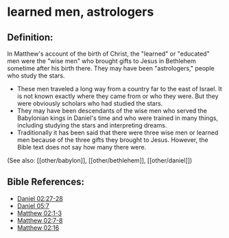 # learned men, astrologers #

## Definition: ##

In Matthew's account of the birth of Christ, the "learned" or "educated" men were the "wise men" who brought gifts to Jesus in Bethlehem sometime after his birth there. They may have been "astrologers," people who study the stars.

* These men traveled a long way from a country far to the east of Israel. It is not known exactly where they came from or who they were. But they were obviously scholars who had studied the stars.
* They may have been descendants of the wise men who served the Babylonian kings in Daniel's time and who were trained in many things, including studying the stars and interpreting dreams.
* Traditionally it has been said that there were three wise men or learned men because of the three gifts they brought to Jesus. However, the Bible text does not say how many there were.

(See also: [[other/babylon]], [[other/bethlehem]], [[other/daniel]])

## Bible References: ##

* [Daniel 02:27-28](en/tn/dan/help/02/27)
* [Daniel 05:7](en/tn/dan/help/05/07)
* [Matthew 02:1-3](en/tn/mat/help/02/01)
* [Matthew 02:7-8](en/tn/mat/help/02/07)
* [Matthew 02:16](en/tn/mat/help/02/16)